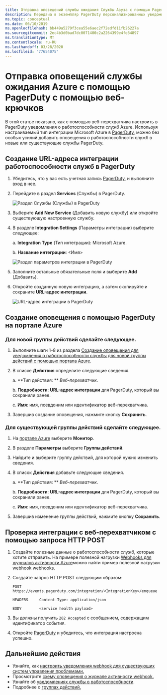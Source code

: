 ```yaml
---
title: Отправка оповещений службы ожидания Службы Азуза с помощью PagerDuty
description: Передача в экземпляр PagerDuty персонализированных уведомлений о событиях работоспособности служб.
ms.topic: conceptual
ms.date: 06/10/2019
ms.openlocfilehash: bb449a5279f3cea55e6aec2f72edfd11fb26227a
ms.sourcegitcommit: 2ec4b3d0bad7dc0071400c2a2264399e4fe34897
ms.translationtype: MT
ms.contentlocale: ru-RU
ms.lasthandoff: 03/28/2020
ms.locfileid: "77654075"
---
```

# <a name="send-azure-service-health-alerts-with-pagerduty-using-webhooks"></a>Отправка оповещений службы ожидания Azure с помощью PagerDuty с помощью веб-крючков

В этой статье показано, как с помощью веб-перехватчика настроить в PagerDuty уведомления о работоспособности служб Azure. Используя настраиваемый тип интеграции Microsoft Azure в [PagerDuty](https://www.pagerduty.com/), можно без особых усилий добавить оповещения о работоспособности служб в новые или существующие службы PagerDuty.

## <a name="creating-a-service-health-integration-url-in-pagerduty"></a>Создание URL-адреса интеграции работоспособности служб в PagerDuty
1.  Убедитесь, что у вас есть учетная запись [PagerDuty](https://www.pagerduty.com/), и выполните вход в нее.

1.  Перейдите в раздел **Services** (Службы) в PagerDuty.

    ![Раздел Службы (Службы) в PagerDuty](./media/webhook-alerts/pagerduty-services-section.png)

1.  Выберите **Add New Service** (Добавить новую службу) или откройте существующую настроенную службу.

1.  В разделе **Integration Settings** (Параметры интеграции) выберите следующее:

    а. **Integration Type** (Тип интеграции): Microsoft Azure.

    b. **Название интеграции**: \<Имя\>

    ![Раздел параметров интеграции в PagerDuty](./media/webhook-alerts/pagerduty-integration-settings.png)

1.  Заполните остальные обязательные поля и выберите **Add** (Добавить).

1.  Откройте созданную новую интеграцию, а затем скопируйте и сохраните **URL-адрес интеграции**.

    ![URL-адрес интеграции в PagerDuty](./media/webhook-alerts/pagerduty-integration-url.png)

## <a name="create-an-alert-using-pagerduty-in-the-azure-portal"></a>Создание оповещения с помощью PagerDuty на портале Azure
### <a name="for-a-new-action-group"></a>Для новой группы действий сделайте следующее.
1. Выполните шаги 1–8 из раздела [Создание оповещения для уведомления о работоспособности службы для новой группы действий с помощью портала Azure](../azure-monitor/platform/alerts-activity-log-service-notifications.md).

1. В списке **Действия** определите следующие сведения.

    а. **Тип действия: ** *Веб-перехватчик*.

    b. **Подробности**: **URL-адрес интеграции** для PagerDuty, который вы сохранили ранее.

    c. **Имя**: имя, псевдоним или идентификатор веб-перехватчика.

1. Завершив создание оповещения, нажмите кнопку **Сохранить**.

### <a name="for-an-existing-action-group"></a>Для существующей группы действий сделайте следующее.
1. На [портале Azure](https://portal.azure.com/) выберите **Монитор**.

1. В разделе **Параметры** выберите **Группы действий**.

1. Найдите и выберите группу действий, для которой нужно изменить сведения.

1. В список **Действия** добавьте следующие сведения.

    а. **Тип действия: ** *Веб-перехватчик*.

    b. **Подробности**: **URL-адрес интеграции** для PagerDuty, который вы сохранили ранее.

    c. **Имя**: имя, псевдоним или идентификатор веб-перехватчика.

1. Завершив изменение группы действий, нажмите кнопку **Сохранить**.

## <a name="testing-your-webhook-integration-via-an-http-post-request"></a>Проверка интеграции с веб-перехватчиком с помощью запроса HTTP POST
1. Создайте полезные данные о работоспособности служб, которые хотите отправить. На примере полезной нагрузки [Webhooks для журналов активности Azure](../azure-monitor/platform/activity-log-alerts-webhook.md)можно найти пример полезной нагрузки webhook webhooks.

1. Создайте запрос HTTP POST следующим образом:

    ```
    POST        https://events.pagerduty.com/integration/<IntegrationKey>/enqueue

    HEADERS     Content-Type: application/json

    BODY        <service health payload>
    ```
1. Вы должны получить `202 Accepted` с сообщением, содержащим идентификатор события.

1. Откройте [PagerDuty](https://www.pagerduty.com/) и убедитесь, что интеграция настроена успешно.

## <a name="next-steps"></a>Дальнейшие действия
- Узнайте, как [настроить уведомления webhook для существующих систем управления проблемами.](service-health-alert-webhook-guide.md)
- Просмотрите [схему оповещения о журнале активности webhook.](../azure-monitor/platform/activity-log-alerts-webhook.md) 
- Узнайте об [уведомлениях службы о работоспособности](../azure-monitor/platform/service-notifications.md).
- Подробнее о [группах действий.](../azure-monitor/platform/action-groups.md)